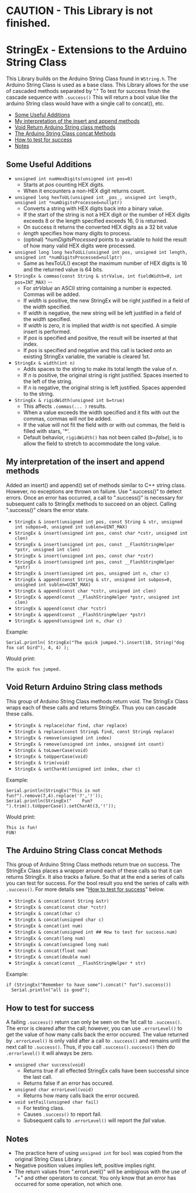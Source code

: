 
# CAUTION - This Library is not finished.

# StringEx - Extensions to the Arduino String Class
This Library builds on the Arduino String Class found in `WString.h`.
The Arduino String Class is used as a base class.
This Library allows for the use of cascaded methods separated by "."
To test for success finish the cascade sequence with `.success()`
This will return a bool value like the arduino String class would have
with a single call to concat(), etc.

- [Some Useful Additions](#some-useful-additions)
- [My interpretation of the insert and append methods](#my-interpretation-of-the-insert-and-append-methods)
- [Void Return Arduino String class methods](#void-return-arduino-string-class-methods)
- [The Arduino String Class concat Methods](#the-arduino-string-class-concat-methods)
- [How to test for success](#how-to-test-for-success)
- [Notes](#notes)

## Some Useful Additions
* `unsigned int numHexDigits(unsigned int pos=0)`
  - Starts at _pos_ counting HEX digits.
  - When it encounters a non-HEX digit returns count.
* `unsigned long hexToUL(unsigned int _pos_, unsigned int length, unsigned int *numDigitsProcessed=nullptr)`
  - Converts a string with HEX digits back into a binary value.
  - If the start of the string is not a HEX digit or the number of HEX digits exceeds 8 or the length specified exceeds 16, 0 is returned.
  - On success it returns the converted HEX digits as a 32 bit value
  - _length_ specifies how many digits to process.
  - (optinal) _*numDigitsProcessed_ points to a variable to hold the result of how many valid HEX digits were processed.
* `unsigned long long hexToULL(unsigned int pos, unsigned int length, unsigned int *numDigitsProcessed=nullptr)`
  - Same as hexToUL() except the maximum number of HEX digits is 16 and the  returned value is 64 bits.
* `StringEx & commas(const String & strValue, int fieldWidth=0, int pos=INT_MAX)` --
  - For _strValue_ an ASCII string containing a number is expected. Commas will be added.
  - If _width_ is positive, the new StringEx will be right justified in a field of the _width_ specified.
  - If _width_ is negative, the new string will be left justified in a field of the _width_ specified.
  - If _width_ is zero, it is implied that _width_ is not specified. A simple insert is performed.
  - If _pos_ is specified and positive, the result will be inserted at that index.
  - If _pos_ is specified and negative and this call is tacked onto an existing StringEx variable, the variable is cleared 1st.
* `StringEx & width(int n)`
  - Adds spaces to the string to make its total length the value of _n_.
  - If _n_ is positive, the original string is right justified. Spaces inserted to the left of the string.
  - If _n_ is negative, the original string is left justified. Spaces appended to the string.
* `StringEx & rigidWidth(unsigned int b=true)`
  - This affects `.commas(... )` results.
  - When a value exceeds the width specified and it fits with out the commas,
 commas will not be added.
  - If the value will not fit the field with or with out commas, the field is filled with stars, '\*'.
  - Default behavior, `rigidWidth()` has not been called (_b=false_), is to allow the field to stretch to accommodate the long value.

## My interpretation of the insert and append methods
Added an insert() and append() set of methods similar to C++ string class.
However, no exceptions are thrown on failure.
Use ".success()" to detect errors.
Once an error has occurred, a call to ".success()" is necessary for
subsequent calls to StringEx methods to succeed on an object.
Calling ".success()" clears the error state.
* `StringEx & insert(unsigned int pos, const String & str, unsigned int subpos=0, unsigned int sublen=UINT_MAX)`
* `StringEx & insert(unsigned int pos, const char *cstr, unsigned int clen)`
* `StringEx & insert(unsigned int pos, const __FlashStringHelper *pstr, unsigned int clen)`
* `StringEx & insert(unsigned int pos, const char *cstr)`
* `StringEx & insert(unsigned int pos, const __FlashStringHelper *pstr)`
* `StringEx & insert(unsigned int pos, unsigned int n, char c)`
* `StringEx & append(const String & str, unsigned int subpos=0, unsigned int sublen=UINT_MAX)`
* `StringEx & append(const char *cstr, unsigned int clen)`
* `StringEx & append(const __FlashStringHelper *pstr, unsigned int clen)`
* `StringEx & append(const char *cstr)`
* `StringEx & append(const __FlashStringHelper *pstr)`
* `StringEx & append(unsigned int n, char c)`

Example:
```
Serial.println( StringEx("The quick jumped.").insert(10, String("dog fox cat bird"), 4, 4) );
```
Would print:
```
The quick fox jumped.
```
## Void Return Arduino String class methods
This group of Arduino String Class methods return void.
The StringEx Class wraps each of these calls and returns StringEx.
Thus you can cascade these calls.
* `StringEx & replace(char find, char replace)`
* `StringEx & replace(const String& find, const String& replace)`
* `StringEx & remove(unsigned int index)`
* `StringEx & remove(unsigned int index, unsigned int count)`
* `StringEx & toLowerCase(void)`
* `StringEx & toUpperCase(void)`
* `StringEx & trim(void)`
* `StringEx & setCharAt(unsigned int index, char c)`

Example:
```
Serial.println(StringEx("This is not fun?").remove(7,4).replace('?','!'));
Serial.println(StringEx("    Fun?   ").trim().toUpperCase().setCharAt(3,'!'));
```
Would print:
```
This is fun!
FUN!
```

## The Arduino String Class concat Methods
This group of Arduino String Class methods return true on success.
The StringEx Class places a wrapper around each of these calls so that it can returns StringEx.
It also tracks a failure. So that at the end a series of calls you can test for success.
For the bool result you end the series of calls with `.success()`. For more details see "[How to test for success](#how-to-test-for-success)" below.
* `StringEx & concat(const String &str)`
* `StringEx & concat(const char *cstr)`
* `StringEx & concat(char c)`
* `StringEx & concat(unsigned char c)`
* `StringEx & concat(int num)`
* `StringEx & concat(unsigned int ## How to test for success.num)`
* `StringEx & concat(long num)`
* `StringEx & concat(unsigned long num)`
* `StringEx & concat(float num)`
* `StringEx & concat(double num)`
* `StringEx & concat(const __FlashStringHelper * str)`

Example:
```
if (StringEx("Remember to have some").concat(" fun").success())
  Serial.println("all is good");
```

## How to test for success
A failing `.success()` return can only be seen on the 1st call to `.success()`.
The error is cleared after the call; however,
you can use `.errorLevel()` to get the value of how many calls back the error occured.
The value returned by `.errorLevel()` is only valid after a call to
`.success()` and remains until the next call to `.success()`.
Thus, if you call `.success().success()` then do `.errorlevel()` it will always be zero.
* `unsigned char success(void)`
  - Returns true if all effected StringEx calls have been successful since the last call.
  - Returns false if an error has occured.
* `unsigned char errorLevel(void)`
  - Returns how many calls back the error occured.
* `void setFail(unsigned char fail)`
  - For testing class.
  - Causes `.success()` to report fail.
  - Subsequent calls to `.errorLevel()` will report the _fail_ value.

## Notes
- The practice here of using `unsigned int` for `bool` was copied from the original String Class Library.
- Negative position values implies left, positive implies right.
- The return values from ".errorLevel()" will be ambigious with
the use of "+" and other operators to concat.
You only know that an error has occurred for some operation, not which one.
